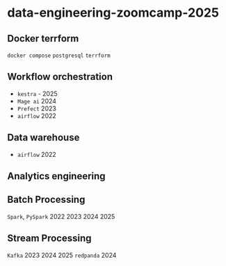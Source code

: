 # data-engineering-zoomcamp-2025

## Docker terrform
`docker compose`
`postgresql`
`terrform`

## Workflow orchestration
- `kestra` - 2025
- `Mage ai` 2024
- `Prefect` 2023
- `airflow` 2022


## Data warehouse

- `airflow` 2022

## Analytics engineering

## Batch Processing
`Spark`, `PySpark` 2022 2023 2024 2025


## Stream Processing
`Kafka` 2023 2024 2025
`redpanda` 2024
